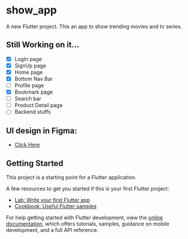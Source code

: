 # show_app

A new Flutter project.
This an app to show trending movies and tv series.

## Still Working on it...
- [x] LogIn page
- [x] SignUp page
- [x] Home page
- [x] Bottom Nav Bar
- [ ] Profile page
- [x] Bookmark page
- [ ] Search bar
- [ ] Product Detail page
- [ ] Backend stuffs

## UI design in Figma:
- [Click Here](https://www.figma.com/file/gTqym0NbxSSUkrOs5huFVn/Untitled?node-id=0%3A1)

## Getting Started

This project is a starting point for a Flutter application.

A few resources to get you started if this is your first Flutter project:

- [Lab: Write your first Flutter app](https://docs.flutter.dev/get-started/codelab)
- [Cookbook: Useful Flutter samples](https://docs.flutter.dev/cookbook)

For help getting started with Flutter development, view the
[online documentation](https://docs.flutter.dev/), which offers tutorials,
samples, guidance on mobile development, and a full API reference.
